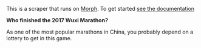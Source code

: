 This is a scraper that runs on [Morph](https://morph.io). To get started [see the documentation](https://morph.io/documentation)

**Who finished the 2017 Wuxi Marathon?**

As one of the most popular marathons in China, you probably depend on a lottery to get in this game.
